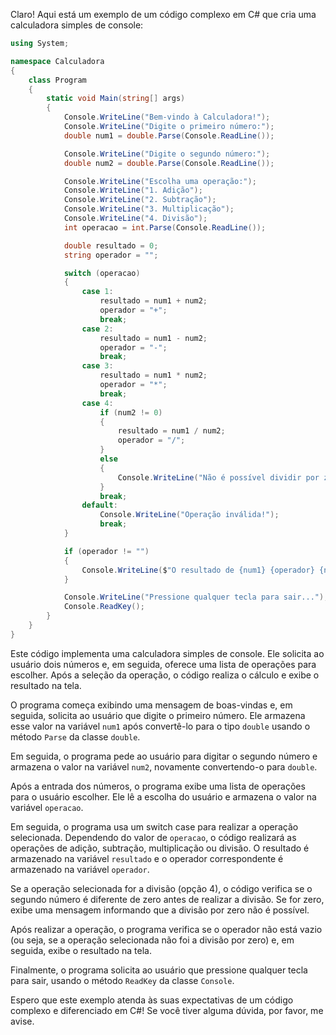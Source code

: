 Claro! Aqui está um exemplo de um código complexo em C# que cria uma calculadora simples de console:

```csharp
using System;

namespace Calculadora
{
    class Program
    {
        static void Main(string[] args)
        {
            Console.WriteLine("Bem-vindo à Calculadora!");
            Console.WriteLine("Digite o primeiro número:");
            double num1 = double.Parse(Console.ReadLine());

            Console.WriteLine("Digite o segundo número:");
            double num2 = double.Parse(Console.ReadLine());

            Console.WriteLine("Escolha uma operação:");
            Console.WriteLine("1. Adição");
            Console.WriteLine("2. Subtração");
            Console.WriteLine("3. Multiplicação");
            Console.WriteLine("4. Divisão");
            int operacao = int.Parse(Console.ReadLine());

            double resultado = 0;
            string operador = "";

            switch (operacao)
            {
                case 1:
                    resultado = num1 + num2;
                    operador = "+";
                    break;
                case 2:
                    resultado = num1 - num2;
                    operador = "-";
                    break;
                case 3:
                    resultado = num1 * num2;
                    operador = "*";
                    break;
                case 4:
                    if (num2 != 0)
                    {
                        resultado = num1 / num2;
                        operador = "/";
                    }
                    else
                    {
                        Console.WriteLine("Não é possível dividir por zero!");
                    }
                    break;
                default:
                    Console.WriteLine("Operação inválida!");
                    break;
            }

            if (operador != "")
            {
                Console.WriteLine($"O resultado de {num1} {operador} {num2} é {resultado}");
            }

            Console.WriteLine("Pressione qualquer tecla para sair...");
            Console.ReadKey();
        }
    }
}
```

Este código implementa uma calculadora simples de console. Ele solicita ao usuário dois números e, em seguida, oferece uma lista de operações para escolher. Após a seleção da operação, o código realiza o cálculo e exibe o resultado na tela.

O programa começa exibindo uma mensagem de boas-vindas e, em seguida, solicita ao usuário que digite o primeiro número. Ele armazena esse valor na variável `num1` após convertê-lo para o tipo `double` usando o método `Parse` da classe `double`.

Em seguida, o programa pede ao usuário para digitar o segundo número e armazena o valor na variável `num2`, novamente convertendo-o para `double`.

Após a entrada dos números, o programa exibe uma lista de operações para o usuário escolher. Ele lê a escolha do usuário e armazena o valor na variável `operacao`.

Em seguida, o programa usa um switch case para realizar a operação selecionada. Dependendo do valor de `operacao`, o código realizará as operações de adição, subtração, multiplicação ou divisão. O resultado é armazenado na variável `resultado` e o operador correspondente é armazenado na variável `operador`.

Se a operação selecionada for a divisão (opção 4), o código verifica se o segundo número é diferente de zero antes de realizar a divisão. Se for zero, exibe uma mensagem informando que a divisão por zero não é possível.

Após realizar a operação, o programa verifica se o operador não está vazio (ou seja, se a operação selecionada não foi a divisão por zero) e, em seguida, exibe o resultado na tela.

Finalmente, o programa solicita ao usuário que pressione qualquer tecla para sair, usando o método `ReadKey` da classe `Console`.

Espero que este exemplo atenda às suas expectativas de um código complexo e diferenciado em C#! Se você tiver alguma dúvida, por favor, me avise.